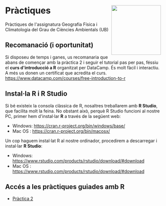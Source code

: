 Pràctiques<img src="https://www.r-project.org/Rlogo.png" align="right"  height="160" />
=========================================================

Pràctiques de l'assignatura Geografia Física i Climatologia del Grau de Ciències Ambientals (UB)

Recomanació (i oportunitat)
----------
Si disposeu de temps i ganes, us recomanaria que abans de començar amb la pràctica 2 i seguir el tutorial pas per pas, féssiu el **curs d'introducció a R** organitzat per DataCamp. És molt fàcil i interactiu. A més us donen un certificat que acredita el curs. https://www.datacamp.com/courses/free-introduction-to-r

Instal·la R i R Studio
----------
Si bé existeix la consola clàssica de R, nosaltres treballarem amb **R Studio**, que facilita molt la feina. No obstant això, perquè R Studio funcioni al nostre PC, primer hem d'instal·lar **R** a través de la següent web: 
- Windows: https://cran.r-project.org/bin/windows/base/
- Mac OS : https://cran.r-project.org/bin/macosx/

Un cop haguem instal·lat R al nostre ordinador, procedirem a descarregar i instal·lar **R Studio**:
- Windows: https://www.rstudio.com/products/rstudio/download/#download
- Mac OS : https://www.rstudio.com/products/rstudio/download/#download

Accés a les pràctiques guiades amb R
---------
- [Pràctica 2](https://github.com/lemuscanovas/Practiques/blob/master/P2.md)

